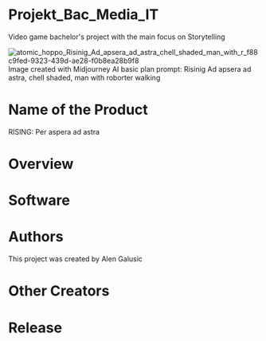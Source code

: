 # Projekt_Bac_Media_IT
Video game bachelor's project with the main focus on Storytelling


![atomic_hoppo_Risinig_Ad_apsera_ad_astra_chell_shaded_man_with_r_f88c9fed-9323-439d-ae28-f0b8ea28b9f8](https://media.github.fh-kaernten.at/user/425/files/5b5fcbe0-8dbc-43bc-bb8a-103a88adc691)
Image created with Midjourney AI basic plan prompt:  Risinig Ad apsera ad astra, chell shaded, man with roborter walking

# Name of the Product
RISING: Per aspera ad astra

# Overview

# Software

# Authors

This project was created by Alen Galusic

# Other Creators

# Release
